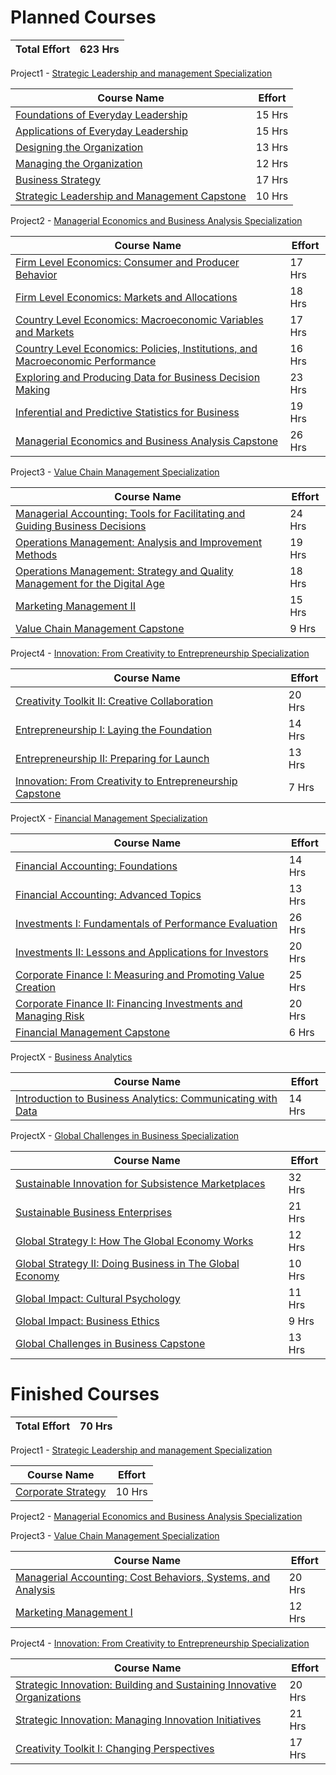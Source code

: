 # Planned Courses  

| Total Effort | 623 Hrs |
| --- | --- |

Project1 - [Strategic Leadership and management Specialization](https://www.coursera.org/specializations/strategic-leadership)

| Course Name | Effort |
| --- | --- |
| [Foundations of Everyday Leadership]( https://www.coursera.org/learn/everyday-leadership-foundation?specialization=strategic-leadership ) | 15 Hrs |
| [Applications of Everyday Leadership]( https://www.coursera.org/learn/everyday-leadership-application?specialization=strategic-leadership) | 15 Hrs |
| [Designing the Organization]( https://www.coursera.org/learn/designing-organization?specialization=strategic-leadership) | 13 Hrs |
| [Managing the Organization]( https://www.coursera.org/learn/managing-organization?specialization=strategic-leadership) | 12 Hrs |
| [Business Strategy]( https://www.coursera.org/learn/strategy-business) | 17 Hrs |
| [Strategic Leadership and Management Capstone]( https://www.coursera.org/learn/strategic-leadership-capstone) | 10 Hrs |

   
Project2 - [Managerial Economics and Business Analysis Specialization](https://www.coursera.org/specializations/managerial-economics-business-analysis?)

| Course Name | Effort |
| --- | --- |
|  [Firm Level Economics: Consumer and Producer Behavior](https://www.coursera.org/learn/firm-level-economics?specialization=managerial-economics-business-analysis) | 17 Hrs |
|  [Firm Level Economics: Markets and Allocations](https://www.coursera.org/learn/firm-level-economics-markets?specialization=managerial-economics-business-analysis) | 18 Hrs |
| [Country Level Economics: Macroeconomic Variables and Markets](https://www.coursera.org/learn/country-level-economics?specialization=managerial-economics-business-analysis) | 17 Hrs |
|  [Country Level Economics: Policies, Institutions, and Macroeconomic Performance](https://www.coursera.org/learn/macroeconomic-factors?specialization=managerial-economics-business-analysis) | 16 Hrs |
| [Exploring and Producing Data for Business Decision Making](https://www.coursera.org/learn/business-data) | 23 Hrs |
| [Inferential and Predictive Statistics for Business](https://www.coursera.org/learn/business-statistics) | 19 Hrs |
| [Managerial Economics and Business Analysis Capstone](https://www.coursera.org/learn/managerial-economics-capstone) | 26 Hrs |
  
    
Project3 - [Value Chain Management Specialization](https://www.coursera.org/specializations/value-chain-management?)

| Course Name | Effort |
| --- | --- |
| [Managerial Accounting: Tools for Facilitating and Guiding Business Decisions](https://www.coursera.org/learn/managerial-accounting-business-decisions?specialization=value-chain-management) | 24 Hrs |
| [Operations Management: Analysis and Improvement Methods](https://www.coursera.org/learn/operations-management?specialization=value-chain-management) | 19 Hrs |
| [Operations Management: Strategy and Quality Management for the Digital Age](https://www.coursera.org/learn/process-improvement?specialization=value-chain-management)|18 Hrs|
| [Marketing Management II](https://www.coursera.org/learn/marketing-management-two) | 15 Hrs |
| [Value Chain Management Capstone](https://www.coursera.org/learn/value-chain-capstone) | 9 Hrs |
   
Project4 - [Innovation: From Creativity to Entrepreneurship Specialization]( https://www.coursera.org/specializations/innovation-creativity-entrepreneurship )

| Course Name | Effort |
| --- | --- |
| [Creativity Toolkit II: Creative Collaboration](https://www.coursera.org/learn/creativity-toolkit-2?specialization=innovation-creativity-entrepreneurship) | 20 Hrs |
| [Entrepreneurship I: Laying the Foundation](https://www.coursera.org/learn/entrepreneurship-1?specialization=innovation-creativity-entrepreneurship) | 14 Hrs |
| [Entrepreneurship II: Preparing for Launch](https://www.coursera.org/learn/entrepreneurship-2?specialization=innovation-creativity-entrepreneurship) | 13 Hrs |
| [Innovation: From Creativity to Entrepreneurship Capstone](https://www.coursera.org/learn/innovation-creativity-entrepreneurship-capstone?specialization=innovation-creativity-entrepreneurship) | 7 Hrs |
   
ProjectX - [Financial Management Specialization]( https://www.coursera.org/specializations/financial-management )

| Course Name | Effort |
| --- | --- |
| [Financial Accounting: Foundations](https://www.coursera.org/learn/financial-accounting-basics?specialization=financial-management) | 14 Hrs |
| [Financial Accounting: Advanced Topics](https://www.coursera.org/learn/financial-accounting-advanced?specialization=financial-management) | 13 Hrs |
| [Investments I: Fundamentals of Performance Evaluation](https://www.coursera.org/learn/investments-fundamentals?specialization=financial-management) | 26 Hrs |
| [Investments II: Lessons and Applications for Investors](https://www.coursera.org/learn/investments-applications?specialization=financial-management) | 20 Hrs |
| [Corporate Finance I: Measuring and Promoting Value Creation](https://www.coursera.org/learn/corporate-finance-measure-success?specialization=financial-management) | 25 Hrs |
| [Corporate Finance II: Financing Investments and Managing Risk](https://www.coursera.org/learn/corporate-finance-two?specialization=financial-management) | 20 Hrs |
| [Financial Management Capstone](https://www.coursera.org/learn/financial-management-capstone?specialization=financial-management) | 6 Hrs |

ProjectX - [Business Analytics]( https://www.coursera.org/specializations/financial-management )

| Course Name | Effort |
| --- | --- |
| [Introduction to Business Analytics: Communicating with Data](https://www.coursera.org/learn/intro-business-analytics) | 14 Hrs |

ProjectX - [Global Challenges in Business Specialization]( https://www.coursera.org/specializations/global-challenges-business?index=prod_all_products_term_optimization )

| Course Name | Effort |
| --- | --- |
| [Sustainable Innovation for Subsistence Marketplaces](https://www.coursera.org/learn/subsistence-marketplaces-1?specialization=global-challenges-business) | 32 Hrs |
| [Sustainable Business Enterprises](https://www.coursera.org/learn/sustainable-business-enterprises?specialization=global-challenges-business) | 21 Hrs |
| [Global Strategy I: How The Global Economy Works](https://www.coursera.org/learn/global-strategy?specialization=global-challenges-business) | 12 Hrs |
| [Global Strategy II: Doing Business in The Global Economy](https://www.coursera.org/learn/global-strategy-two?specialization=global-challenges-business) | 10 Hrs |
| [Global Impact: Cultural Psychology](https://www.coursera.org/learn/cultural-psychology-globalization?specialization=global-challenges-business) | 11 Hrs |
| [Global Impact: Business Ethics](https://www.coursera.org/learn/business-ethics?specialization=global-challenges-business) | 9 Hrs |
| [Global Challenges in Business Capstone](https://www.coursera.org/learn/global-challenges-business-capstone?specialization=global-challenges-business) | 13 Hrs |

# Finished Courses 

| Total Effort | 70 Hrs |
| --- | --- |

Project1 - [Strategic Leadership and management Specialization](https://www.coursera.org/specializations/strategic-leadership)

| Course Name | Effort |
| --- | --- |
| [Corporate Strategy ]( https://www.coursera.org/learn/corporate-strategy) | 10 Hrs |

Project2 - [Managerial Economics and Business Analysis Specialization](https://www.coursera.org/specializations/managerial-economics-business-analysis?)


Project3 - [Value Chain Management Specialization](https://www.coursera.org/specializations/value-chain-management?)

| Course Name | Effort |
| --- | --- |
| [Managerial Accounting: Cost Behaviors, Systems, and Analysis](https://www.coursera.org/learn/accounting-for-managers?specialization=value-chain-management) | 20 Hrs |
| [Marketing Management I](https://www.coursera.org/learn/marketing-management) | 12 Hrs |
   
Project4 - [Innovation: From Creativity to Entrepreneurship Specialization]( https://www.coursera.org/specializations/innovation-creativity-entrepreneurship )

| Course Name | Effort |
| --- | --- |
| [Strategic Innovation: Building and Sustaining Innovative Organizations]( https://www.coursera.org/learn/strategic-innovation-building-and-sustaining-innovative-organizations?specialization=innovation-creativity-entrepreneurship) | 20 Hrs |
| [Strategic Innovation: Managing Innovation Initiatives]( https://www.coursera.org/learn/strategic-innovation-innovation-at-the-frontier) | 21 Hrs |
| [Creativity Toolkit I: Changing Perspectives](https://www.coursera.org/learn/creativity-toolkit-1?specialization=innovation-creativity-entrepreneurship) | 17 Hrs |

